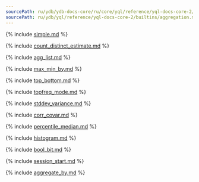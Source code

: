 ```yaml
---
sourcePath: ru/ydb/ydb-docs-core/ru/core/yql/reference/yql-docs-core-2/builtins/aggregation.md
sourcePath: ru/ydb/yql/reference/yql-docs-core-2/builtins/aggregation.md
---
```

{% include [simple.md](_includes/aggregation/simple.md) %}

{% include [count_distinct_estimate.md](_includes/aggregation/count_distinct_estimate.md) %}

{% include [agg_list.md](_includes/aggregation/agg_list.md) %}

{% include [max_min_by.md](_includes/aggregation/max_min_by.md) %}

{% include [top_bottom.md](_includes/aggregation/top_bottom.md) %}

{% include [topfreq_mode.md](_includes/aggregation/topfreq_mode.md) %}

{% include [stddev_variance.md](_includes/aggregation/stddev_variance.md) %}

{% include [corr_covar.md](_includes/aggregation/corr_covar.md) %}

{% include [percentile_median.md](_includes/aggregation/percentile_median.md) %}

{% include [histogram.md](_includes/aggregation/histogram.md) %}

{% include [bool_bit.md](_includes/aggregation/bool_bit.md) %}


  {% include [session_start.md](_includes/aggregation/session_start.md) %}

{% include [aggregate_by.md](_includes/aggregation/aggregate_by.md) %}
